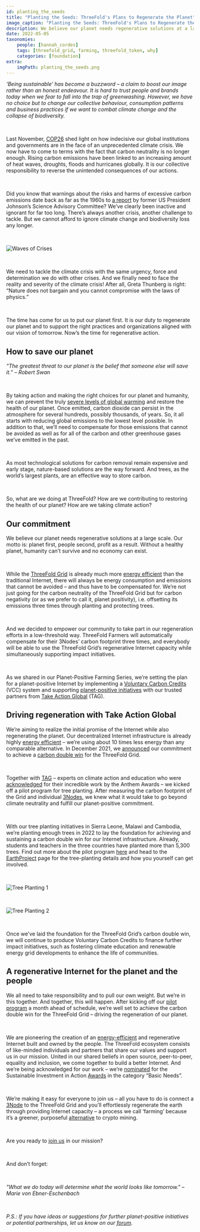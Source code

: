 ```yaml
---
id: planting_the_seeds
title: "Planting the Seeds: ThreeFold's Plans to Regenerate the Planet"
image_caption: "Planting the Seeds: ThreeFold's Plans to Regenerate the Planet."
description: We believe our planet needs regenerative solutions at a large scale. ThreeFold and Take Action Global (TAG) are on a mission to regenerate the planet together.
date: 2022-05-05
taxonomies:
    people: [hannah_cordes]
    tags: [threefold_grid, farming, threefold_token, why]
    categories: [foundation]
extra:
    imgPath: planting_the_seeds.png
---
```


*‘Being sustainable’ has become a buzzword – a claim to boost our image rather than an honest endeavour. It is hard to trust people and brands today when we fear to fall into the trap of greenwashing. However, we have no choice but to change our collective behaviour, consumption patterns and business practices if we want to combat climate change and the collapse of biodiversity.*

<br/>

Last November, [COP26](https://www.nature.com/articles/d41586-021-03431-4) shed light on how indecisive our global institutions and governments are in the face of an unprecedented climate crisis. We now have to come to terms with the fact that carbon neutrality is no longer enough. Rising carbon emissions have been linked to an increasing amount of heat waves, droughts, floods and hurricanes globally. It is our collective responsibility to reverse the unintended consequences of our actions. 

<br/>

Did you know that warnings about the risks and harms of excessive carbon emissions date back as far as the 1960s to [a report](https://www.climatefiles.com/climate-change-evidence/presidents-report-atmospher-carbon-dioxide/) by former US President Johnson’s Science Advisory Committee? We’ve clearly been inactive and ignorant for far too long. There’s always another crisis, another challenge to tackle. But we cannot afford to ignore climate change and biodiversity loss any longer.

<br/>

![Waves of Crises](./waves_of_crises.png)

<br/>

We need to tackle the climate crisis with the same urgency, force and determination we do with other crises. And we finally need to face the reality and severity of the climate crisis! After all, Greta Thunberg is right: “Nature does not bargain and you cannot compromise with the laws of physics.”

<br/>

The time has come for us to put our planet first. It is our duty to regenerate our planet and to support the right practices and organizations aligned with our vision of tomorrow. Now’s the time for regenerative action.

## How to save our planet

*“The greatest threat to our planet is the belief that someone else will save it.” – Robert Swan*

<br/>

By taking action and making the right choices for our planet and humanity, we can prevent the truly [severe levels of global warming](https://www.technologyreview.com/2021/12/23/1042973/climate-change-action-progress-clean-energy/) and restore the health of our planet. Once emitted, carbon dioxide can persist in the atmosphere for several hundreds, possibly thousands, of years. So, it all starts with reducing global emissions to the lowest level possible. In addition to that, we’ll need to compensate for those emissions that cannot be avoided as well as for all of the carbon and other greenhouse gases we’ve emitted in the past.

<br/>

As most technological solutions for carbon removal remain expensive and early stage, nature-based solutions are the way forward. And trees, as the world’s largest plants, are an effective way to store carbon.

<br/>

So, what are we doing at ThreeFold? How are we contributing to restoring the health of our planet? How are we taking climate action?

## Our commitment

We believe our planet needs regenerative solutions at a large scale. Our motto is: planet first, people second, profit as a result. Without a healthy planet, humanity can’t survive and no economy can exist.

<br/>

While the [ThreeFold Grid](https://library.threefold.me/info/threefold#/tfgrid/threefold__tfgrid_home) is already much more [energy efficient](https://threefold.io/blog/for_our_planet/) than the traditional Internet, there will always be energy consumption and emissions that cannot be avoided – and thus have to be compensated for. We’re not just going for the carbon neutrality of the ThreeFold Grid but for carbon negativity (or as we prefer to call it, planet positivity), i.e. offsetting its emissions three times through planting and protecting trees.

<br/>

And we decided to empower our community to take part in our regeneration efforts in a low-threshold way. ThreeFold Farmers will automatically compensate for their 3Nodes’ carbon footprint three times, and everybody will be able to use the ThreeFold Grid’s regenerative Internet capacity while simultaneously supporting impact initiatives.

<br/>

As we shared in our Planet-Positive Farming Series, we’re setting the plan for a planet-positive Internet by implementing a [Voluntary Carbon Credits](https://forum.threefold.io/t/threefold-on-track-to-be-planet-positive/2097?u=hannahcordes) (VCC) system and supporting [planet-positive initiatives](https://forum.threefold.io/t/supporting-initiatives-to-regenerate-the-planet/2110?u=hannahcordes) with our trusted partners from [Take Action Global](https://forum.threefold.io/t/driving-regeneration-with-tag/2120?u=hannahcordes) (TAG). 

## Driving regeneration with Take Action Global

We’re aiming to realize the initial promise of the Internet while also regenerating the planet. Our decentralized Internet infrastructure is already highly [energy efficient](https://threefold.io/blog/internet_energy_consumption/) – we’re using about 10 times less energy than any comparable alternative. In December 2021, we [announced](https://www.prnewswire.com/news-releases/threefold-and-take-action-global-partner-to-bring-internet-access-to-1-billion-people-across-the-globe-301446693.html) our commitment to achieve a [carbon double win](https://forum.threefold.io/c/ecosystem-developments/sustainability/90) for the ThreeFold Grid.

<br/>

Together with [TAG](https://threefold.io/partners/take_action_global/) – experts on climate action and education who were [acknowledged](https://twitter.com/threefold_io/status/1493980240275812352?s=20&t=uW8aclYr82-xqQkEsCeGWw) for their incredible work by the Anthem Awards – we kicked off a pilot program for tree planting. After measuring the carbon footprint of the Grid and individual [3Nodes](https://threefold.io/farm), we knew what it would take to go beyond climate neutrality and fulfill our planet-positive commitment.

<br/>

With our tree planting initiatives in Sierra Leone, Malawi and Cambodia, we’re planting enough trees in 2022 to lay the foundation for achieving and sustaining a carbon double win for our Internet infrastructure. Already, students and teachers in the three countries have planted more than 5,300 trees. Find out more about the pilot program [here](https://forum.threefold.io/t/driving-regeneration-with-tag/2120?u=hannahcordes) and head to the [EarthProject](https://earthproject.org/treeplanting) page for the tree-planting details and how you yourself can get involved.

<br/>

![Tree Planting 1](./tree_planting_1.png)

<br/>

![Tree Planting 2](./tree_planting_2.png)

<br/>

Once we’ve laid the foundation for the ThreeFold Grid’s carbon double win, we will continue to produce Voluntary Carbon Credits to finance further impact initiatives, such as fostering climate education and renewable energy grid developments to enhance the life of communities.

## A regenerative Internet for the planet and the people

We all need to take responsibility and to pull our own weight. But we’re in this together. And together, this will happen. After kicking off our [pilot program](https://forum.threefold.io/t/driving-regeneration-with-tag/2120?u=hannahcordes) a month ahead of schedule, we’re well set to achieve the carbon double win for the ThreeFold Grid – driving the regeneration of our planet.

<br/>

We are pioneering the creation of an [energy-efficient](https://threefold.io/blog/internet_energy_consumption/) and regenerative Internet built and owned by the people. The ThreeFold ecosystem consists of like-minded individuals and partners that share our values and support us in our mission. United in our shared beliefs in open source, peer-to-peer, equality and inclusion, we come together to build a better Internet. And we’re being acknowledged for our work – we’re [nominated](https://evenements.optionfinance.fr/les-debats-finance-impact-rse/content/candidats-sia) for the Sustainable Investment in Action [Awards](https://sustainableinvestmentinaction.com/awards-conferences-2022/) in the category “Basic Needs”.

<br/>

We’re making it easy for everyone to join us – all you have to do is connect a [3Node](https://threefold.io/farm) to the ThreeFold Grid and you’ll effortlessly regenerate the earth through providing Internet capacity – a process we call ‘farming’ because it’s a greener, purposeful [alternative](https://threefold.io/blog/farming_a_greener_alternative_to_crypto_mining/) to crypto mining.

<br/>

Are you ready to [join us](https://t.me/threefold) in our mission?

<br/>

And don’t forget:

<br/>

*"What we do today will determine what the world looks like tomorrow." – Marie von Ebner-Eschenbach*

<br/>

*P.S.: If you have ideas or suggestions for further planet-positive initiatives or potential partnerships, let us know on our [forum](https://forum.threefold.io/c/ecosystem-developments/sustainability/90).*
